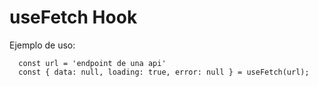 # useFetch Hook

Ejemplo de uso:
```
  const url = 'endpoint de una api'
  const { data: null, loading: true, error: null } = useFetch(url);
```